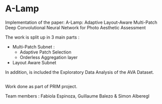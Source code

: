 # A-Lamp

Implementation of the paper: A-Lamp: Adaptive Layout-Aware Multi-Patch Deep Convolutional Neural Network for Photo Aesthetic Assessment

The work is split up in 3 main parts :
  * Multi-Patch Subnet : 
      * Adaptive Patch Selection 
      * Orderless Aggregation layer 
  * Layout Aware Subnet 
  
In addition, is included the Exploratory Data Analysis of the AVA Dataset.

##

Work done as part of PRIM project. 

Team members : Fabiola Espinoza, Guillaume Balezo & Simon Alberegl
